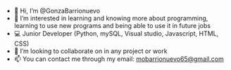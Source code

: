 - 👋 Hi, I’m @GonzaBarrionuevo
- 👀 I’m interested in learning and knowing more about programming, learning to use new programs and being able to use it in future jobs
- 💻 Junior Developer (Python, mySQL, Visual studio, Javascript, HTML, CSS)
- 💞️ I’m looking to collaborate on in any project or work
- 📫 You can contact me through my email: mobarrionuevo65@gmail.com


<!---
GonzaBarrionuevo/GonzaBarrionuevo is a ✨ special ✨ repository because its `README.md` (this file) appears on your GitHub profile.
You can click the Preview link to take a look at your changes.
--->
